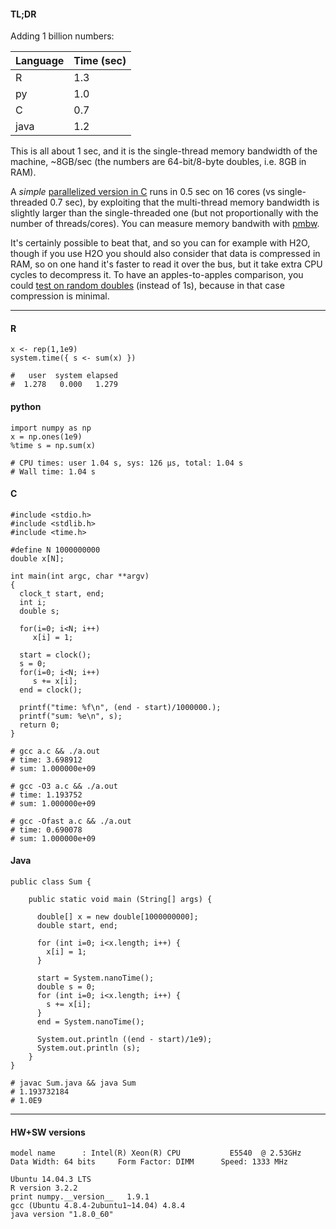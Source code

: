 
#### TL;DR


Adding 1 billion numbers:

Language | Time (sec)
---------|----- 
R        | 1.3
py       | 1.0
C        | 0.7
java     | 1.2

This is all about 1 sec, and it is the single-thread memory bandwidth of the machine,
~8GB/sec (the numbers are 64-bit/8-byte doubles, i.e. 8GB in RAM).

A *simple* [parallelized version in C](https://gist.github.com/szilard/d3cb76839fddc2d529f3) 
runs in 0.5 sec on 16 cores (vs single-threaded 0.7 sec),
by exploiting that the multi-thread memory bandwidth is slightly larger than the single-threaded one
(but not proportionally with the number of threads/cores).
You can measure memory bandwith with [pmbw](https://panthema.net/2013/pmbw/).

It's certainly possible to beat that, and so you can for example with H2O, though if you use
H2O you should also consider that data is compressed in RAM, so on one hand it's faster to read
it over the bus, but it take extra CPU cycles to decompress it. To have an apples-to-apples 
comparison, you could [test on random doubles](https://gist.github.com/szilard/f9d3387c47c5d79aa9ab) 
(instead of 1s), because in that case compression is minimal.


---------------------------------------------


#### R

```
x <- rep(1,1e9)
system.time({ s <- sum(x) })

#   user  system elapsed 
#  1.278   0.000   1.279 
```



#### python

```
import numpy as np
x = np.ones(1e9)
%time s = np.sum(x)

# CPU times: user 1.04 s, sys: 126 µs, total: 1.04 s
# Wall time: 1.04 s
```



#### C

```
#include <stdio.h>
#include <stdlib.h>
#include <time.h>

#define N 1000000000
double x[N];

int main(int argc, char **argv)
{ 
  clock_t start, end;
  int i;
  double s;

  for(i=0; i<N; i++)
     x[i] = 1;

  start = clock();
  s = 0;
  for(i=0; i<N; i++)
     s += x[i];
  end = clock();

  printf("time: %f\n", (end - start)/1000000.);
  printf("sum: %e\n", s);
  return 0;
}
```

```
# gcc a.c && ./a.out 
# time: 3.698912
# sum: 1.000000e+09

# gcc -O3 a.c && ./a.out 
# time: 1.193752
# sum: 1.000000e+09

# gcc -Ofast a.c && ./a.out 
# time: 0.690078
# sum: 1.000000e+09
```



#### Java

```
public class Sum {

    public static void main (String[] args) {
  
      double[] x = new double[1000000000];
      double start, end;

      for (int i=0; i<x.length; i++) {
        x[i] = 1;
      }

      start = System.nanoTime();
      double s = 0;
      for (int i=0; i<x.length; i++) {
        s += x[i];
      }
      end = System.nanoTime();

      System.out.println ((end - start)/1e9);
      System.out.println (s);
    }
}
```

```
# javac Sum.java && java Sum
# 1.193732184
# 1.0E9
```

---------------------------------------------

#### HW+SW versions

```
model name      : Intel(R) Xeon(R) CPU           E5540  @ 2.53GHz
Data Width: 64 bits     Form Factor: DIMM      Speed: 1333 MHz

Ubuntu 14.04.3 LTS
R version 3.2.2 
print numpy.__version__   1.9.1
gcc (Ubuntu 4.8.4-2ubuntu1~14.04) 4.8.4
java version "1.8.0_60"
```


